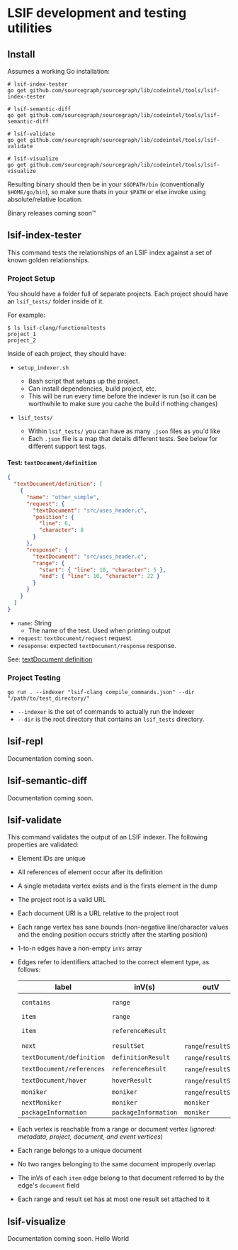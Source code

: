 # LSIF development and testing utilities

## Install

Assumes a working Go installation:

```
# lsif-index-tester
go get github.com/sourcegraph/sourcegraph/lib/codeintel/tools/lsif-index-tester

# lsif-semantic-diff
go get github.com/sourcegraph/sourcegraph/lib/codeintel/tools/lsif-semantic-diff

# lsif-validate
go get github.com/sourcegraph/sourcegraph/lib/codeintel/tools/lsif-validate

# lsif-visualize
go get github.com/sourcegraph/sourcegraph/lib/codeintel/tools/lsif-visualize
```

Resulting binary should then be in your `$GOPATH/bin` (conventionally `$HOME/go/bin`), so make sure thats in your `$PATH` or else invoke using absolute/relative location.

Binary releases coming soon™️

## lsif-index-tester

This command tests the relationships of an LSIF index against a set of known golden relationships.

### Project Setup

You should have a folder full of separate projects. Each project should have an `lsif_tests/` folder inside of it.

For example:

```
$ ls lsif-clang/functionaltests
project_1
project_2
```

Inside of each project, they should have:

- `setup_indexer.sh`

  - Bash script that setups up the project.
  - Can install dependencies, build project, etc.
  - This will be run every time before the indexer is run (so it can be worthwhile to make sure you cache the build if nothing changes)

- `lsif_tests/`
  - Within `lsif_tests/` you can have as many `.json` files as you'd like
  - Each `.json` file is a map that details different tests. See below for different support test tags.

#### Test: `textDocument/definition`

```json
{
  "textDocument/definition": [
    {
      "name": "other_simple",
      "request": {
        "textDocument": "src/uses_header.c",
        "position": {
          "line": 6,
          "character": 8
        }
      },
      "response": {
        "textDocument": "src/uses_header.c",
        "range": {
          "start": { "line": 10, "character": 5 },
          "end": { "line": 10, "character": 22 }
        }
      }
    }
  ]
}
```

- `name`: String
  - The name of the test. Used when printing output
- `request`: `textDocument/request` request.
- `reseponse`: expected `textDocument/response` response.

See: [textDocument definition](https://microsoft.github.io/language-server-protocol/specification#textDocument_definition)

### Project Testing

```
go run . --indexer "lsif-clang compile_commands.json" --dir "/path/to/test_directory/"
```

- `--indexer` is the set of commands to actually run the indexer
- `--dir` is the root directory that contains an `lsif_tests` directory.

## lsif-repl

Documentation coming soon.

## lsif-semantic-diff

Documentation coming soon.

## lsif-validate

This command validates the output of an LSIF indexer. The following properties are validated:

- Element IDs are unique
- All references of element occur after its definition
- A single metadata vertex exists and is the firsts element in the dump
- The project root is a valid URL
- Each document URI is a URL relative to the project root
- Each range vertex has sane bounds (non-negative line/character values and the ending position occurs strictly after the starting position)
- 1-to-n edges have a non-empty `inVs` array
- Edges refer to identifiers attached to the correct element type, as follows:

  | label                     | inV(s)               | outV                | condition                      |
  | ------------------------- | -------------------- | ------------------- | ------------------------------ |
  | `contains`                | `range`              |                     | if outV is a `document`        |
  | `item`                    | `range`              |                     |                                |
  | `item`                    | `referenceResult`    |                     | if outV is a `referenceResult` |
  | `next`                    | `resultSet`          | `range`/`resultSet` |                                |
  | `textDocument/definition` | `definitionResult`   | `range`/`resultSet` |                                |
  | `textDocument/references` | `referenceResult`    | `range`/`resultSet` |                                |
  | `textDocument/hover`      | `hoverResult`        | `range`/`resultSet` |                                |
  | `moniker`                 | `moniker`            | `range`/`resultSet` |                                |
  | `nextMoniker`             | `moniker`            | `moniker`           |                                |
  | `packageInformation`      | `packageInformation` | `moniker`           |                                |

- Each vertex is reachable from a range or document vertex (_ignored: metadata, project, document, and event vertices_)
- Each range belongs to a unique document
- No two ranges belonging to the same document improperly overlap
- The inVs of each `item` edge belong to that document referred to by the edge's `document` field
- Each range and result set has at most one result set attached to it

## lsif-visualize

Documentation coming soon.
Hello World
